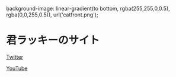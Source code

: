 background-image:
  linear-gradient(to bottom, rgba(255,255,0,0.5), rgba(0,0,255,0.5)),
  url('catfront.png');
<h1>君ラッキーのサイト</h1>
<a href="https://twitter.com/kimirraki/">Twitter</a>
<p><a href="https://www.youtube.com/@takioko/">YouTube</a></p>
